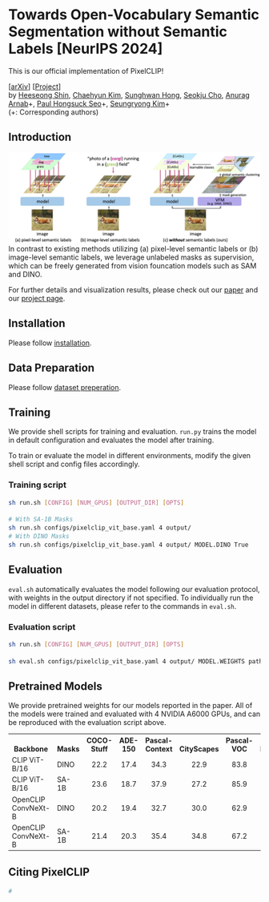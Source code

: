 # Towards Open-Vocabulary Semantic Segmentation without Semantic Labels [NeurIPS 2024]

This is our official implementation of PixelCLIP!

[[arXiv](https://cvlab-kaist.github.io/pixelclip/)] [[Project](https://cvlab-kaist.github.io/pixelclip/)] <br>
by [Heeseong Shin](https://scholar.google.com/citations?user=zu-I2fYAAAAJ), [Chaehyun Kim](https://kchyun.github.io/), [Sunghwan Hong](https://sunghwanhong.github.io), [Seokju Cho](https://seokju-cho.github.io/), [Anurag Arnab](https://anuragarnab.github.io)\+, [Paul Hongsuck Seo](https://phseo.github.io)\+, [Seungryong Kim](https://cvlab.kaist.ac.kr)\+ <br>
(+: Corresponding authors)

## Introduction
![](assets/fig1.jpg)
In contrast to existing methods utilizing (a) pixel-level semantic labels or (b) image-level semantic labels, we leverage unlabeled masks as supervision, which can be freely generated from vision founcation models such as SAM and DINO.

For further details and visualization results, please check out our [paper](https://cvlab-kaist.github.io/pixelclip/) and our [project page](https://cvlab-kaist.github.io/pixelclip/).

## Installation
Please follow [installation](INSTALL.md). 

## Data Preparation
Please follow [dataset preperation](datasets/README.md).

## Training
We provide shell scripts for training and evaluation. ```run.py``` trains the model in default configuration and evaluates the model after training. 

To train or evaluate the model in different environments, modify the given shell script and config files accordingly.

### Training script
```bash
sh run.sh [CONFIG] [NUM_GPUS] [OUTPUT_DIR] [OPTS]

# With SA-1B Masks
sh run.sh configs/pixelclip_vit_base.yaml 4 output/
# With DINO Masks
sh run.sh configs/pixelclip_vit_base.yaml 4 output/ MODEL.DINO True
```

## Evaluation
```eval.sh``` automatically evaluates the model following our evaluation protocol, with weights in the output directory if not specified.
To individually run the model in different datasets, please refer to the commands in ```eval.sh```.

### Evaluation script
```bash
sh run.sh [CONFIG] [NUM_GPUS] [OUTPUT_DIR] [OPTS]

sh eval.sh configs/pixelclip_vit_base.yaml 4 output/ MODEL.WEIGHTS path/to/weights.pth
```


## Pretrained Models
We provide pretrained weights for our models reported in the paper. All of the models were trained and evaluated with 4 NVIDIA A6000 GPUs, and can be reproduced with the evaluation script above.

<table><tbody>
<!-- START TABLE -->
<!-- TABLE HEADER -->
<th valign="bottom">Backbone</th>
<th valign="bottom">Masks</th>
<th valign="bottom">COCO-Stuff</th>
<th valign="bottom">ADE-150</th>
<th valign="bottom">Pascal-Context</th>
<th valign="bottom">CityScapes</th>
<th valign="bottom">Pascal-VOC</th>
<th valign="bottom">Download</th>
<!-- TABLE BODY -->
<!-- ROW: ViT-B/16/DINO -->
<tr>
<td align="left">CLIP ViT-B/16</a></td>
<td align="left">DINO</td>
<td align="center">22.2</td>
<td align="center">17.4</td>
<td align="center">34.3</td>
<td align="center">22.9</td>
<td align="center">83.8</td>
<td align="center"><a href="https://">ckpt</a>&nbsp;
</tr>
<!-- ROW: ViT-B/16/SA-1B -->
<tr>
<td align="left">CLIP ViT-B/16</a></td>
<td align="left">SA-1B</td>
<td align="center">23.6</td>
<td align="center">18.7</td>
<td align="center">37.9</td>
<td align="center">27.2</td>
<td align="center">85.9</td>
<td align="center"><a href="https://">ckpt</a>&nbsp;
</tr>
<!-- ROW: ConvNeXt-B/DINO -->
<tr>
<td align="left">OpenCLIP ConvNeXt-B</a></td>
<td align="left">DINO</td>
<td align="center">20.2</td>
<td align="center">19.4</td>
<td align="center">32.7</td>
<td align="center">30.0</td>
<td align="center">62.9</td>
<td align="center"><a href="https://">ckpt</a>&nbsp;
</tr>
<!-- ROW: ConvNeXt-B/SA-1B -->
<tr>
<td align="left">OpenCLIP ConvNeXt-B</a></td>
<td align="left">SA-1B</td>
<td align="center">21.4</td>
<td align="center">20.3</td>
<td align="center">35.4</td>
<td align="center">34.8</td>
<td align="center">67.2</td>
<td align="center"><a href="https://">ckpt</a>&nbsp;
</tr>
</tbody></table>


## Citing PixelCLIP

```BibTeX
#
```
